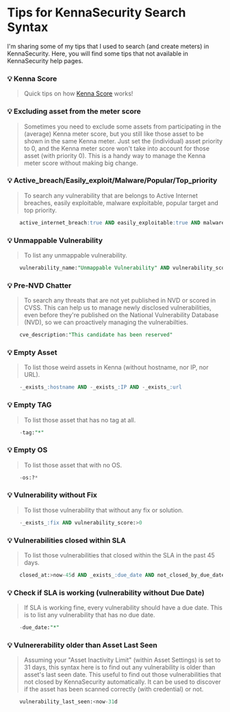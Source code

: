 # Tips for KennaSecurity Search Syntax

I'm sharing some of my tips that I used to search (and create meters) in KennaSecurity. Here, you will find some tips that not available in KennaSecurity help pages.

### :bulb: Kenna Score
> Quick tips on how [Kenna Score](Kenna-Score.md) works!

### :bulb: Excluding asset from the meter score 
> Sometimes you need to exclude some assets from participating in the (average) Kenna meter score, but you still like those asset to be shown in the same Kenna meter. Just set the (individual) asset priority to 0, and the Kenna meter score won't take into account for those asset (with priority 0). This is a handy way to manage the Kenna meter score without making big change.

### :bulb: Active_breach/Easily_exploit/Malware/Popular/Top_priority
> To search any vulnerability that are belongs to Active Internet breaches, easily exploitable, malware exploitable, popular target and top priority.
```sql
    active_internet_breach:true AND easily_exploitable:true AND malware_exploitable:true AND popular_target:true AND top_priority:true
```


### :bulb: Unmappable Vulnerability
> To list any unmappable vulnerability. 
```sql
    vulnerability_name:"Unmappable Vulnerability" AND vulnerability_score:>1
```


### :bulb: Pre-NVD Chatter 
> To search any threats that are not yet published in NVD or scored in CVSS. This can help us to manage newly disclosed vulnerabilities, even before they're published on the National Vulnerability Database (NVD), so we can proactively managing the vulnerabilties.
```sql
    cve_description:"This candidate has been reserved"
```


### :bulb: Empty Asset
> To list those weird assets in Kenna (without hostname, nor IP, nor URL).
```sql
    -_exists_:hostname AND -_exists_:IP AND -_exists_:url
```


### :bulb: Empty TAG 
> To list those asset that has no tag at all. 
```sql
    -tag:"*"
```


### :bulb: Empty OS 
> To list those asset that with no OS.
```sql
    -os:?*
```


### :bulb: Vulnerability without Fix
> To list those vulnerability that without any fix or solution.
```sql
    -_exists_:fix AND vulnerability_score:>0 
```


### :bulb: Vulnerabilities closed within SLA 
> To list those vulnerabilities that closed within the SLA in the past 45 days. 
```sql
    closed_at:>now-45d AND _exists_:due_date AND not_closed_by_due_date:false
```


### :bulb: Check if SLA is working (vulnerability without Due Date)
> If SLA is working fine, every vulnerability should have a due date. This is to list any vulnerability that has no due date. 
```sql
    -due_date:"*"
```


### :bulb: Vulnererability older than Asset Last Seen
> Assuming your "Asset Inactivity Limit" (within Asset Settings) is set to 31 days, this syntax here is to find out any vulnerability is older than asset's last seen date. This useful to find out those vulnerabilities that not closed by KennaSecurity automatically. It can be used to discover if the asset has been scanned correctly (with credential) or not.
```sql
    vulnerability_last_seen:<now-31d
```



